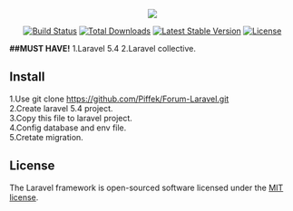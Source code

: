 <p align="center"><img src="https://laravel.com/assets/img/components/logo-laravel.svg"></p>

<p align="center">
<a href="https://travis-ci.org/laravel/framework"><img src="https://travis-ci.org/laravel/framework.svg" alt="Build Status"></a>
<a href="https://packagist.org/packages/laravel/framework"><img src="https://poser.pugx.org/laravel/framework/d/total.svg" alt="Total Downloads"></a>
<a href="https://packagist.org/packages/laravel/framework"><img src="https://poser.pugx.org/laravel/framework/v/stable.svg" alt="Latest Stable Version"></a>
<a href="https://packagist.org/packages/laravel/framework"><img src="https://poser.pugx.org/laravel/framework/license.svg" alt="License"></a>
</p>

<b>##MUST HAVE!</b>
1.Laravel 5.4
2.Laravel collective.

## Install
1.Use git clone https://github.com/Piffek/Forum-Laravel.git<br>
2.Create laravel 5.4 project.<br>
3.Copy this file to laravel project.<br>
4.Config database and env file.<br>
5.Cretate migration.<br>



## License

The Laravel framework is open-sourced software licensed under the [MIT license](http://opensource.org/licenses/MIT).
